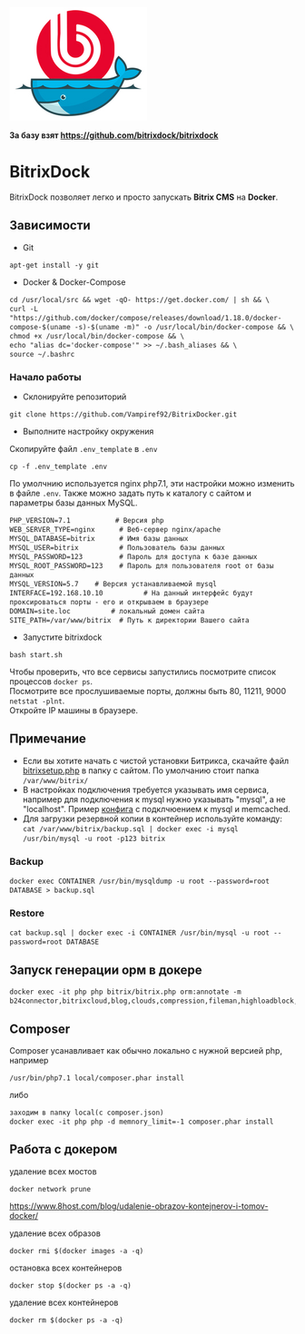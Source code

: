 ![Alt text](assets/logo.jpg?raw=true "BitrixDock")

**За базу взят https://github.com/bitrixdock/bitrixdock**

# BitrixDock
BitrixDock позволяет легко и просто запускать **Bitrix CMS** на **Docker**.

## Зависимости
- Git
```
apt-get install -y git
```
- Docker & Docker-Compose
```
cd /usr/local/src && wget -qO- https://get.docker.com/ | sh && \
curl -L "https://github.com/docker/compose/releases/download/1.18.0/docker-compose-$(uname -s)-$(uname -m)" -o /usr/local/bin/docker-compose && \
chmod +x /usr/local/bin/docker-compose && \
echo "alias dc='docker-compose'" >> ~/.bash_aliases && \
source ~/.bashrc
```

### Начало работы
- Склонируйте репозиторий
```
git clone https://github.com/Vampiref92/BitrixDocker.git
```

- Выполните настройку окружения

Скопируйте файл `.env_template` в `.env`

```
cp -f .env_template .env
```

По умолчнию используется nginx php7.1, эти настройки можно изменить в файле ```.env```. Также можно задать путь к каталогу с сайтом и параметры базы данных MySQL.


```
PHP_VERSION=7.1           # Версия php 
WEB_SERVER_TYPE=nginx      # Веб-сервер nginx/apache
MYSQL_DATABASE=bitrix      # Имя базы данных
MYSQL_USER=bitrix          # Пользователь базы данных
MYSQL_PASSWORD=123         # Пароль для доступа к базе данных
MYSQL_ROOT_PASSWORD=123    # Пароль для пользователя root от базы данных
MYSQL_VERSION=5.7    # Версия устанавливаемой mysql
INTERFACE=192.168.10.10          # На данный интерфейс будут проксироваться порты - его и открываем в браузере
DOMAIN=site.loc          # локальный домен сайта
SITE_PATH=/var/www/bitrix  # Путь к директории Вашего сайта

```

- Запустите bitrixdock
```
bash start.sh
```
Чтобы проверить, что все сервисы запустились посмотрите список процессов ```docker ps```.  
Посмотрите все прослушиваемые порты, должны быть 80, 11211, 9000 ```netstat -plnt```.  
Откройте IP машины в браузере.

## Примечание
- Если вы хотите начать с чистой установки Битрикса, скачайте файл [bitrixsetup.php](http://www.1c-bitrix.ru/download/scripts/bitrixsetup.php) в папку с сайтом. По умолчанию стоит папка ```/var/www/bitrix/```
- В настройках подключения требуется указывать имя сервиса, например для подключения к mysql нужно указывать "mysql", а не "localhost". Пример [конфига](configs/.settings.php)  с подклчюением к mysql и memcached.
- Для загрузки резервной копии в контейнер используйте команду: ```cat /var/www/bitrix/backup.sql | docker exec -i mysql /usr/bin/mysql -u root -p123 bitrix```

### Backup
```
docker exec CONTAINER /usr/bin/mysqldump -u root --password=root DATABASE > backup.sql
```

### Restore
```
cat backup.sql | docker exec -i CONTAINER /usr/bin/mysql -u root --password=root DATABASE
```

## Запуск генерации орм в докере
```
docker exec -it php php bitrix/bitrix.php orm:annotate -m b24connector,bitrixcloud,blog,clouds,compression,fileman,highloadblock,landing,main,messageservice,mobileapp,perfmon,photogallery,rest,scale,search,security,seo,socialservices,subscribe,translate,ui,vote
```

## Composer
Composer усанавливает как обычно локально с нужной версией php, например
```
/usr/bin/php7.1 local/composer.phar install
```
либо
```
заходим в папку local(с composer.json)
docker exec -it php php -d memnory_limit=-1 composer.phar install
```

## Работа с докером
удаление всех мостов
```
docker network prune
```

https://www.8host.com/blog/udalenie-obrazov-kontejnerov-i-tomov-docker/

удаление всех образов
```
docker rmi $(docker images -a -q)
```

остановка всех контейнеров
```
docker stop $(docker ps -a -q)
```

удаление всех контейнеров
```
docker rm $(docker ps -a -q)
```
